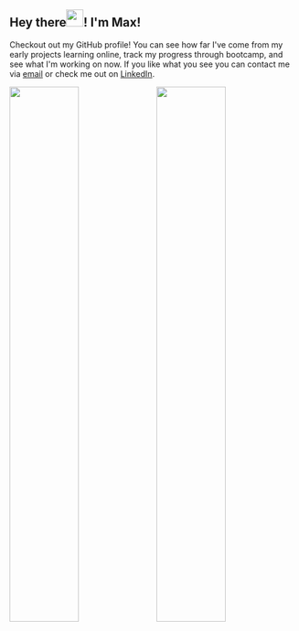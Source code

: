  <div>
  <h2>Hey there<img src="https://raw.githubusercontent.com/MartinHeinz/MartinHeinz/master/wave.gif" width="30px">! I'm Max!</h2>
  <p>
    Checkout out my GitHub profile! You can see how far I've come from my early projects learning online, track my progress through bootcamp, and see what I'm working on now. If you like what you see you can contact me via <a href="mailto:maxbrockbank1999@gmail.com">email</a> or check me out on <a href="https://www.linkedin.com/in/max-p-brockbank/">LinkedIn</a>.
  </p>
</div>
<div>
 <img style="display:inline-block" src="https://github-readme-stats.vercel.app/api/?username=MaxBrockbank&bg_color=30,1c1c1b,1c1c1b,52524d,52524d&text_color=13d48d&icon_color=16f5a3&title_color=16f5a3&hide_border=true" width="49%"/>
 <img style="display:inline-block; float:right" src="https://github-readme-stats.vercel.app/api/top-langs/?username=MaxBrockbank&bg_color=35,52524d,52524d,1c1c1b,1c1c1b&text_color=13d48d&icon_color=16f5a3&title_color=16f5a3&layout=compact&hide_border=true" width="49%"/>
</div>
